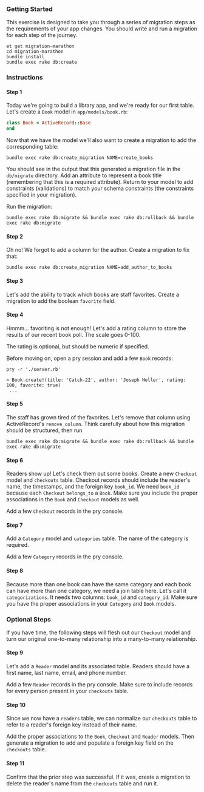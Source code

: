 ### Getting Started

This exercise is designed to take you through a series of migration steps as the requirements of your app changes. You should write and run a migration for each step of the journey.

```no-highlight
et get migration-marathon
cd migration-marathon
bundle install
bundle exec rake db:create
```

### Instructions

#### Step 1

Today we're going to build a library app, and we're ready for our first table. Let's create a `Book` model in `app/models/book.rb`:

```ruby
class Book < ActiveRecord::Base
end
```

Now that we have the model we'll also want to create a migration to add the corresponding table:

```no-highlight
bundle exec rake db:create_migration NAME=create_books
```

You should see in the output that this generated a migration file in the `db/migrate` directory. Add an attribute to represent a book title (remembering that this is a required attribute). Return to your model to add constraints (validations) to match your schema constraints (the constraints specified in your migration).

Run the migration:

```no-highlight
bundle exec rake db:migrate && bundle exec rake db:rollback && bundle exec rake db:migrate
```

#### Step 2

Oh no! We forgot to add a column for the author. Create a migration to fix that:

```no-highlight
bundle exec rake db:create_migration NAME=add_author_to_books
```

#### Step 3

Let's add the ability to track which books are staff favorites. Create a migration to add the boolean `favorite` field.

#### Step 4

Hmmm... favoriting is not enough! Let's add a rating column to store the results of our recent book poll. The scale goes 0-100.

The rating is optional, but should be numeric if specified.

Before moving on, open a pry session and add a few `Book` records:

```no-highlight
pry -r './server.rb'

> Book.create!(title: 'Catch-22', author: 'Joseph Heller', rating: 100, favorite: true)
 ...
```

#### Step 5

The staff has grown tired of the favorites. Let's remove that column using ActiveRecord's `remove_column`. Think carefully about how this migration should be structured, then run

```no-highlight
bundle exec rake db:migrate && bundle exec rake db:rollback && bundle exec rake db:migrate
```

#### Step 6

Readers show up! Let's check them out some books. Create a new `Checkout` model and `checkouts` table. Checkout records should include the reader's name, the timestamps, and the foreign key `book_id`. We need `book_id` because each `Checkout` `belongs_to` a `Book`. Make sure you include the proper associations in the `Book` and `Checkout` models as well.

Add a few `Checkout` records in the pry console.

#### Step 7

Add a `Category` model and `categories` table. The name of the category is required.

Add a few `Category` records in the pry console.

#### Step 8

Because more than one book can have the same category and each book can have more than one category, we need a join table here. Let's call it `categorizations`. It needs two columns: `book_id` and `category_id`. Make sure you have the proper associations in your `Category` and `Book` models.

### Optional Steps

If you have time, the following steps will flesh out our `Checkout` model and turn our original one-to-many relationship into a many-to-many relationship.

#### Step 9

Let's add a `Reader` model and its associated table. Readers should have a first name, last name, email, and phone number.

Add a few `Reader` records in the pry console. Make sure to include records for every person present in your `checkouts` table.

#### Step 10

Since we now have a `readers` table, we can normalize our `checkouts` table to refer to a reader's foreign key instead of their name.

Add the proper associations to the `Book`, `Checkout` and `Reader` models. Then generate a migration to add and populate a foreign key field on the `checkouts` table.

#### Step 11

Confirm that the prior step was successful. If it was, create a migration to delete the reader's name from the `checkouts` table and run it.
